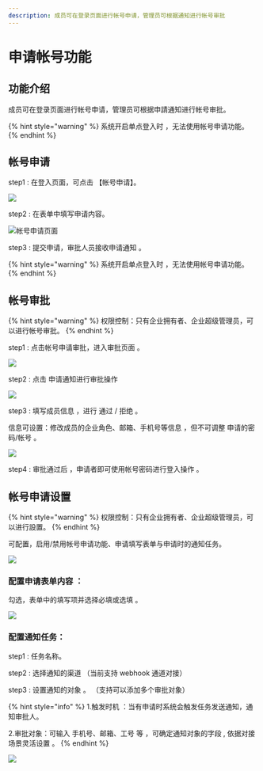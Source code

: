 ```yaml
---
description: 成员可在登录页面进行帐号申请，管理员可根据通知进行帐号审批
---
```


# 申请帐号功能

## 功能介绍

成员可在登录页面进行帐号申请，管理员可根据申請通知进行帐号审批。

{% hint style="warning" %}
系统开启单点登入时 ，无法使用帐号申请功能。
{% endhint %}

## 帐号申请

step1 : 在登入页面，可点击 【帐号申请】。

![](../../../.gitbook/assets/ying-mu-jie-tu-20210118-xia-wu-5.51.58.png)

step2 : 在表单中填写申请内容。 

![&#x5E10;&#x53F7;&#x7533;&#x8BF7;&#x9875;&#x9762;](../../../.gitbook/assets/ying-mu-jie-tu-20210118-xia-wu-5.47.11.png)

step3 : 提交申请，审批人员接收申请通知 。

{% hint style="warning" %}
系统开启单点登入时 ，无法使用帐号申请功能。
{% endhint %}

## 帐号审批

{% hint style="warning" %}
权限控制：只有企业拥有者、企业超级管理员，可以进行帐号审批。
{% endhint %}

step1 : 点击帐号申请审批，进入审批页面 。

![](../../../.gitbook/assets/ying-mu-jie-tu-20210118-xia-wu-5.44.32-2.png)

step2  :  点击 申请通知进行审批操作 

![](../../../.gitbook/assets/ying-mu-jie-tu-20210118-xia-wu-5.59.55.png)

step3 :  填写成员信息 ，进行 通过 / 拒绝 。 

信息可设置：修改成员的企业角色、邮箱、手机号等信息 ，但不可调整 申请的密码/帐号 。

![](../../../.gitbook/assets/ying-mu-jie-tu-20210118-xia-wu-5.57.40.png)

step4 :  审批通过后 ，申请者即可使用帐号密码进行登入操作 。 

## 帐号申请设置

{% hint style="warning" %}
权限控制：只有企业拥有者、企业超级管理员，可以进行設置。
{% endhint %}

可配置，启用/禁用帐号申请功能、申请填写表单与申请时的通知任务。

![](../../../.gitbook/assets/ying-mu-jie-tu-20210118-xia-wu-6.06.28%20%281%29.png)

### 配置申请表单内容 ：

勾选，表单中的填写项并选择必填或选填 。

![](../../../.gitbook/assets/ying-mu-jie-tu-20210118-xia-wu-6.12.47.png)

### 配置通知任务：

step1 :  任务名称。

step2 :  选择通知的渠道 （当前支持 webhook 通道对接）

step3 : 设置通知的对象 。 （支持可以添加多个审批对象）

{% hint style="info" %}
1.触发时机 ：当有申请时系统会触发任务发送通知，通知审批人。

2.审批对象：可输入 手机号、邮箱、工号 等 ，可确定通知对象的字段 , 依据对接场景灵活设置 。
{% endhint %}

![](../../../.gitbook/assets/ying-mu-jie-tu-20210118-xia-wu-6.14.08.png)

 





